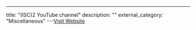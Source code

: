 ---
title: "(ISC)2 YouTube channel"
description: ""
external_category: "Miscellaneous"
---[Visit Website](https://www.youtube.com/user/ISC2TV)


